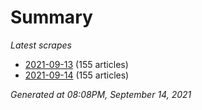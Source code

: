# Summary
*Latest scrapes*
* [2021-09-13](https://github.com/nuuuwan/news_lk/blob/data/news_lk.2021-09-13.json) (155 articles)
* [2021-09-14](https://github.com/nuuuwan/news_lk/blob/data/news_lk.2021-09-14.json) (155 articles)

*Generated at 08:08PM, September 14, 2021*